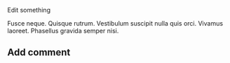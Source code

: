 Edit something

Fusce neque. Quisque rutrum. Vestibulum suscipit nulla quis orci. Vivamus laoreet. Phasellus gravida semper nisi.

## Add comment
